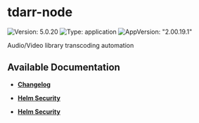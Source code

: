 # tdarr-node

![Version: 5.0.20](https://img.shields.io/badge/Version-5.0.20-informational?style=flat-square) ![Type: application](https://img.shields.io/badge/Type-application-informational?style=flat-square) ![AppVersion: "2.00.19.1"](https://img.shields.io/badge/AppVersion-"2.00.19.1"-informational?style=flat-square)

Audio/Video library transcoding automation

## Available Documentation

- [**Changelog**](CHANGELOG)

- [**Helm Security**](container-security)

- [**Helm Security**](helm-security)

